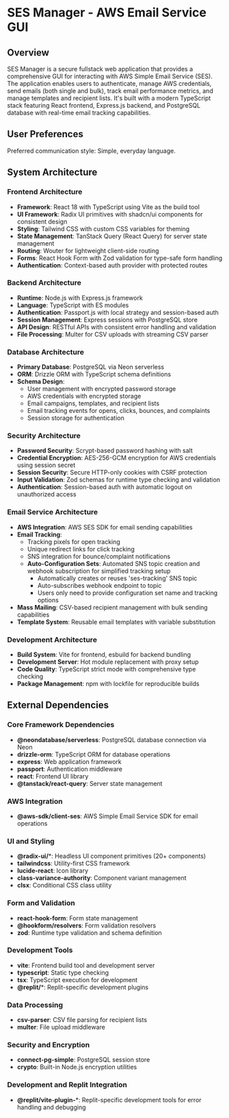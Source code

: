 # SES Manager - AWS Email Service GUI

## Overview

SES Manager is a secure fullstack web application that provides a comprehensive GUI for interacting with AWS Simple Email Service (SES). The application enables users to authenticate, manage AWS credentials, send emails (both single and bulk), track email performance metrics, and manage templates and recipient lists. It's built with a modern TypeScript stack featuring React frontend, Express.js backend, and PostgreSQL database with real-time email tracking capabilities.

## User Preferences

Preferred communication style: Simple, everyday language.

## System Architecture

### Frontend Architecture
- **Framework**: React 18 with TypeScript using Vite as the build tool
- **UI Framework**: Radix UI primitives with shadcn/ui components for consistent design
- **Styling**: Tailwind CSS with custom CSS variables for theming
- **State Management**: TanStack Query (React Query) for server state management
- **Routing**: Wouter for lightweight client-side routing
- **Forms**: React Hook Form with Zod validation for type-safe form handling
- **Authentication**: Context-based auth provider with protected routes

### Backend Architecture
- **Runtime**: Node.js with Express.js framework
- **Language**: TypeScript with ES modules
- **Authentication**: Passport.js with local strategy and session-based auth
- **Session Management**: Express sessions with PostgreSQL store
- **API Design**: RESTful APIs with consistent error handling and validation
- **File Processing**: Multer for CSV uploads with streaming CSV parser

### Database Architecture
- **Primary Database**: PostgreSQL via Neon serverless
- **ORM**: Drizzle ORM with TypeScript schema definitions
- **Schema Design**: 
  - User management with encrypted password storage
  - AWS credentials with encrypted storage
  - Email campaigns, templates, and recipient lists
  - Email tracking events for opens, clicks, bounces, and complaints
  - Session storage for authentication

### Security Architecture
- **Password Security**: Scrypt-based password hashing with salt
- **Credential Encryption**: AES-256-GCM encryption for AWS credentials using session secret
- **Session Security**: Secure HTTP-only cookies with CSRF protection
- **Input Validation**: Zod schemas for runtime type checking and validation
- **Authentication**: Session-based auth with automatic logout on unauthorized access

### Email Service Architecture
- **AWS Integration**: AWS SES SDK for email sending capabilities
- **Email Tracking**: 
  - Tracking pixels for open tracking
  - Unique redirect links for click tracking
  - SNS integration for bounce/complaint notifications
  - **Auto-Configuration Sets**: Automated SNS topic creation and webhook subscription for simplified tracking setup
    - Automatically creates or reuses 'ses-tracking' SNS topic
    - Auto-subscribes webhook endpoint to topic
    - Users only need to provide configuration set name and tracking options
- **Mass Mailing**: CSV-based recipient management with bulk sending capabilities
- **Template System**: Reusable email templates with variable substitution

### Development Architecture
- **Build System**: Vite for frontend, esbuild for backend bundling
- **Development Server**: Hot module replacement with proxy setup
- **Code Quality**: TypeScript strict mode with comprehensive type checking
- **Package Management**: npm with lockfile for reproducible builds

## External Dependencies

### Core Framework Dependencies
- **@neondatabase/serverless**: PostgreSQL database connection via Neon
- **drizzle-orm**: TypeScript ORM for database operations
- **express**: Web application framework
- **passport**: Authentication middleware
- **react**: Frontend UI library
- **@tanstack/react-query**: Server state management

### AWS Integration
- **@aws-sdk/client-ses**: AWS Simple Email Service SDK for email operations

### UI and Styling
- **@radix-ui/***: Headless UI component primitives (20+ components)
- **tailwindcss**: Utility-first CSS framework
- **lucide-react**: Icon library
- **class-variance-authority**: Component variant management
- **clsx**: Conditional CSS class utility

### Form and Validation
- **react-hook-form**: Form state management
- **@hookform/resolvers**: Form validation resolvers
- **zod**: Runtime type validation and schema definition

### Development Tools
- **vite**: Frontend build tool and development server
- **typescript**: Static type checking
- **tsx**: TypeScript execution for development
- **@replit/***: Replit-specific development plugins

### Data Processing
- **csv-parser**: CSV file parsing for recipient lists
- **multer**: File upload middleware

### Security and Encryption
- **connect-pg-simple**: PostgreSQL session store
- **crypto**: Built-in Node.js encryption utilities

### Development and Replit Integration
- **@replit/vite-plugin-***: Replit-specific development tools for error handling and debugging
